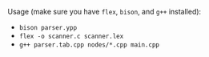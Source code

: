 Usage (make sure you have `flex`, `bison`, and `g++` installed):
- `bison parser.ypp`
- `flex -o scanner.c scanner.lex`
- `g++ parser.tab.cpp nodes/*.cpp main.cpp`
